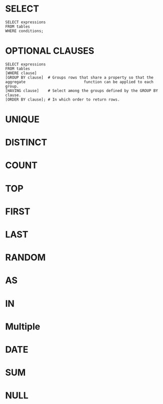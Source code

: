 # SELECT

    SELECT expressions  
    FROM tables  
    WHERE conditions;  

# OPTIONAL CLAUSES

    SELECT expressions  
    FROM tables  
    [WHERE clause]
    [GROUP BY clause]  # Groups rows that share a property so that the aggregate                          function can be applied to each group.
    [HAVING clause]    # Select among the groups defined by the GROUP BY clause.
    [ORDER BY clause]; # In which order to return rows.  

# UNIQUE

# DISTINCT

# COUNT

# TOP

# FIRST

# LAST

# RANDOM

# AS

# IN

# Multiple

# DATE

# SUM

# NULL